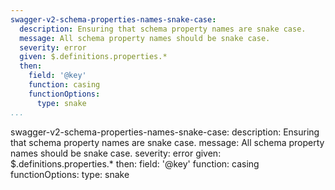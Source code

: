 ```yaml
---
swagger-v2-schema-properties-names-snake-case:
  description: Ensuring that schema property names are snake case.
  message: All schema property names should be snake case.
  severity: error
  given: $.definitions.properties.*
  then:
    field: '@key'
    function: casing
    functionOptions:
      type: snake
...
```

swagger-v2-schema-properties-names-snake-case:
  description: Ensuring that schema property names are snake case.
  message: All schema property names should be snake case.
  severity: error
  given: $.definitions.properties.*
  then:
    field: '@key'
    function: casing
    functionOptions:
      type: snake
